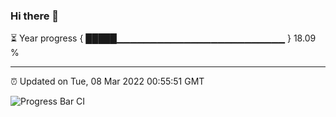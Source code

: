 ### Hi there 👋

⏳ Year progress { █████▁▁▁▁▁▁▁▁▁▁▁▁▁▁▁▁▁▁▁▁▁▁▁▁▁ } 18.09 %

---

⏰ Updated on Tue, 08 Mar 2022 00:55:51 GMT

![Progress Bar CI](https://github.com/liununu/liununu/workflows/Progress%20Bar%20CI/badge.svg)

